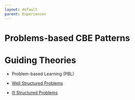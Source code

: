 ```yaml
---
layout: default
parent: Experiences
---
```


# Problems-based CBE Patterns

# Guiding Theories
-	Problem-based Learning (PBL)

- [Well Structured Problems](./WellStructuredProblem.md)
- [Ill Structured Problems](./IllStructuredProblem.md)